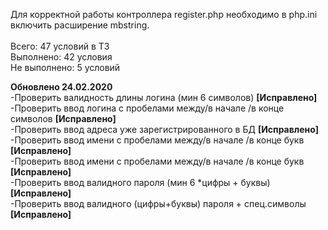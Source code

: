 Для корректной работы контроллера register.php необходимо в php.ini включить расширение mbstring.<br><br>
Всего: 47 условий в ТЗ<br>
Выполнено: 42 условия<br>
Не выполнено: 5 условий<br>

<b>Обновлено 24.02.2020</b><br>
-Проверить валидность длины логина (мин 6 символов) <b>[Исправлено]</b><br>
-Проверить ввод логина с пробелами между/в начале /в конце символов <b>[Исправлено]</b><br>
-Проверить ввод адреса уже зарегистрированного в БД <b>[Исправлено]</b><br>
-Проверить ввод имени с пробелами между/в начале /в конце букв <b>[Исправлено]</b><br>
-Проверить ввод имени с пробелами между/в начале /в конце букв <b>[Исправлено]</b><br>
-Проверить ввод валидного пароля (мин 6 *цифры + буквы) <b>[Исправлено]</b><br>
-Проверить ввод валидного (цифры+буквы) пароля + спец.символы <b>[Исправлено]</b><br>
